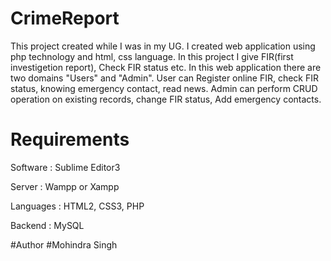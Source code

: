 # CrimeReport
This project created while I was in my UG. I created web application using php technology and html, css language. In this project I give FIR(first investigetion report), Check FIR status etc. In this web application there are two domains "Users" and "Admin". User can Register online FIR, check FIR status, knowing emergency contact, read news. Admin can perform CRUD operation on existing records, change FIR status, Add emergency contacts.

# Requirements
Software  : Sublime Editor3

Server    : Wampp or Xampp

Languages : HTML2, CSS3, PHP

Backend   : MySQL

#Author
#Mohindra Singh
